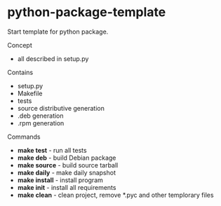 python-package-template
=======================

Start template for python package.


Concept
* all described in setup.py



Contains
* setup.py
* Makefile
* tests
* source distributive generation
* .deb generation
* .rpm generation


Commands
* **make test** - run all tests
* **make deb** - build Debian package
* **make source** - build source tarball
* **make daily** - make daily snapshot
* **make install** - install program
* **make init** - install all requirements
* **make clean** - clean project, remove *.pyc and other templorary files
